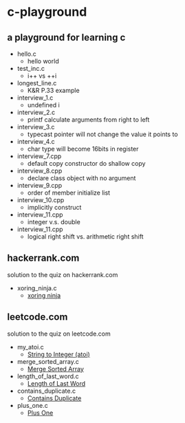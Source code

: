 # c-playground
a playground for learning c
---
* hello.c
  * hello world
* test_inc.c
  * i++ vs ++i
* longest_line.c
  * K&R P.33 example
* interview_1.c
  * undefined i
* interview_2.c
  * printf calculate arguments from right to left
* interview_3.c
  * typecast pointer will not change the value it points to 
* interview_4.c
  * char type will become 16bits in register
* interview_7.cpp
  * default copy constructor do shallow copy
* interview_8.cpp
  * declare class object with no argument
* interview_9.cpp
  * order of member initialize list 
* interview_10.cpp
  * implicitly construct 
* interview_11.cpp
  * integer v.s. double
* interview_11.cpp
  * logical right shift vs. arithmetic right shift

hackerrank.com
---
solution to the quiz on hackerrank.com
* xoring_ninja.c
  * [xoring ninja](https://www.hackerrank.com/challenges/xoring-ninja)

leetcode.com
---
solution to the quiz on leetcode.com
* my_atoi.c
  * [String to Integer (atoi)](https://leetcode.com/problems/string-to-integer-atoi/)
* merge_sorted_array.c
  * [Merge Sorted Array](https://leetcode.com/problems/merge-sorted-array/)
* length_of_last_word.c
  * [Length of Last Word](https://leetcode.com/problems/length-of-last-word/)
* contains_duplicate.c
  * [Contains Duplicate](https://leetcode.com/problems/contains-duplicate/)
* plus_one.c
  * [Plus One](https://leetcode.com/problems/plus-one/)
